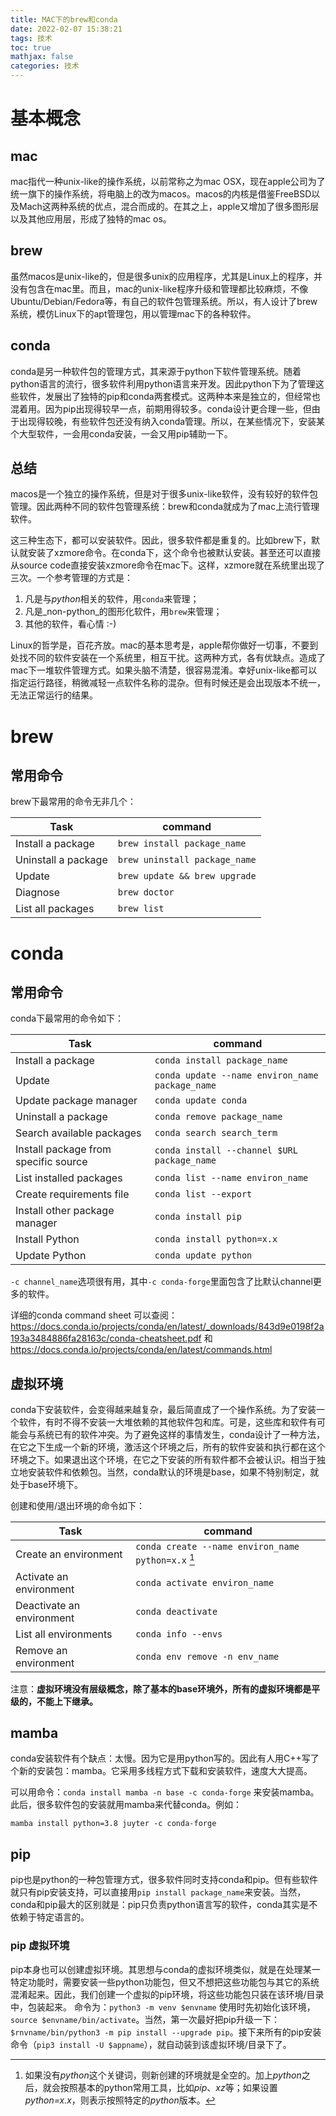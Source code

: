 ```yaml
---
title: MAC下的brew和conda
date: 2022-02-07 15:38:21
tags: 技术
toc: true
mathjax: false
categories: 技术
---
```

# 基本概念
## mac
mac指代一种unix-like的操作系统，以前常称之为mac OSX，现在apple公司为了统一旗下的操作系统，将电脑上的改为macos。macos的内核是借鉴FreeBSD以及Mach这两种系统的优点，混合而成的。在其之上，apple又增加了很多图形层以及其他应用层，形成了独特的mac os。

## brew
虽然macos是unix-like的，但是很多unix的应用程序，尤其是Linux上的程序，并没有包含在mac里。而且，mac的unix-like程序升级和管理都比较麻烦，不像Ubuntu/Debian/Fedora等，有自己的软件包管理系统。所以，有人设计了brew系统，模仿Linux下的apt管理包，用以管理mac下的各种软件。

## conda
conda是另一种软件包的管理方式，其来源于python下软件管理系统。随着python语言的流行，很多软件利用python语言来开发。因此python下为了管理这些软件，发展出了独特的pip和conda两套模式。这两种本来是独立的，但经常也混着用。因为pip出现得较早一点，前期用得较多。conda设计更合理一些，但由于出现得较晚，有些软件包还没有纳入conda管理。所以，在某些情况下，安装某个大型软件，一会用conda安装，一会又用pip辅助一下。

## 总结
macos是一个独立的操作系统，但是对于很多unix-like软件，没有较好的软件包管理。因此两种不同的软件包管理系统：brew和conda就成为了mac上流行管理软件。

这三种生态下，都可以安装软件。因此，很多软件都是重复的。比如brew下，默认就安装了xzmore命令。在conda下，这个命令也被默认安装。甚至还可以直接从source code直接安装xzmore命令在mac下。这样，xzmore就在系统里出现了三次。一个参考管理的方式是：
1. 凡是与*python*相关的软件，用`conda`来管理；
2. 凡是_non-python_的图形化软件，用`brew`来管理；
3. 其他的软件，看心情 :-)

Linux的哲学是，百花齐放。mac的基本思考是，apple帮你做好一切事，不要到处找不同的软件安装在一个系统里，相互干扰。这两种方式，各有优缺点。造成了mac下一堆软件管理方式。如果头脑不清楚，很容易混淆。幸好unix-like都可以指定运行路径，稍微减轻一点软件名称的混杂。但有时候还是会出现版本不统一，无法正常运行的结果。

# brew
## 常用命令
brew下最常用的命令无非几个：

Task | command
-------|-------
Install a package |  `brew install package_name`
Uninstall a package | `brew uninstall package_name`
Update |  `brew update && brew upgrade`
Diagnose | `brew doctor`
List all packages | `brew list`

# conda
## 常用命令
conda下最常用的命令如下：

Task | command
-------|-------
Install a package | `conda install package_name`
Update | `conda update --name environ_name package_name`
Update package manager | `conda update conda`
Uninstall a package | `conda remove package_name`
Search available packages | `conda search search_term`
Install package from specific source | `conda install --channel $URL package_name`
List installed packages | `conda list --name environ_name`
Create requirements file | `conda list --export`
Install other package manager | `conda install pip`
Install Python | `conda install python=x.x`
Update Python | `conda update python`

`-c channel_name`选项很有用，其中`-c conda-forge`里面包含了比默认channel更多的软件。

详细的conda command sheet 可以查阅：https://docs.conda.io/projects/conda/en/latest/_downloads/843d9e0198f2a193a3484886fa28163c/conda-cheatsheet.pdf 和 https://docs.conda.io/projects/conda/en/latest/commands.html


## 虚拟环境
conda下安装软件，会变得越来越复杂，最后简直成了一个操作系统。为了安装一个软件，有时不得不安装一大堆依赖的其他软件包和库。可是，这些库和软件有可能会与系统已有的软件冲突。为了避免这样的事情发生，conda设计了一种方法，在它之下生成一个新的环境，激活这个环境之后，所有的软件安装和执行都在这个环境之下。如果退出这个环境，在它之下安装的所有软件都不会被认识。相当于独立地安装软件和依赖包。当然，conda默认的环境是base，如果不特别制定，就处于base环境下。

创建和使用/退出环境的命令如下：

Task | command
-------|-------
Create an environment | `conda create --name environ_name python=x.x` [^pythonopt]
Activate an environment | `conda activate environ_name`
Deactivate an environment | `conda deactivate`
List all environments | `conda info --envs`
Remove an environment | `conda env remove -n env_name`

注意：**虚拟环境没有层级概念，除了基本的base环境外，所有的虚拟环境都是平级的，不能上下继承。**

## mamba
conda安装软件有个缺点：太慢。因为它是用python写的。因此有人用C++写了个新的安装包：mamba。它采用多线程方式下载和安装软件，速度大大提高。

可以用命令：`conda install mamba -n base -c conda-forge` 来安装mamba。此后，很多软件包的安装就用mamba来代替conda。例如：

`mamba install python=3.8 juyter -c conda-forge`

## pip
pip也是python的一种包管理方式，很多软件同时支持conda和pip。但有些软件就只有pip安装支持，可以直接用`pip install package_name`来安装。当然，conda和pip最大的区别就是：pip只负责python语言写的软件，conda其实是不依赖于特定语言的。

### pip 虚拟环境
pip本身也可以创建虚拟环境。其思想与conda的虚拟环境类似，就是在处理某一特定功能时，需要安装一些python功能包，但又不想把这些功能包与其它的系统混淆起来。因此，我们创建一个虚拟的pip环境，将这些功能包只装在该环境/目录中，包装起来。
命令为：`python3 -m venv $envname`
使用时先初始化该环境，`source $envname/bin/activate`。当然，第一次最好把pip升级一下：`$rnvname/bin/python3 -m pip install --upgrade pip`。接下来所有的pip安装命令（`pip3 install -U $appname`），就自动装到该虚拟环境/目录下了。

[^pythonopt]: 如果没有*python*这个关键词，则新创建的环境就是全空的。加上*python*之后，就会按照基本的python常用工具，比如*pip*、*xz*等；如果设置*python=x.x*，则表示按照特定的*python*版本。
